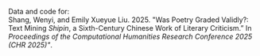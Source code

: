 Data and code for:<br>
Shang, Wenyi, and Emily Xueyue Liu. 2025. "Was Poetry Graded Validly?: Text Mining *Shipin*, a Sixth-Century Chinese Work of Literary Criticism.” In *Proceedings of the Computational Humanities Research Conference 2025 (CHR 2025)"*.
